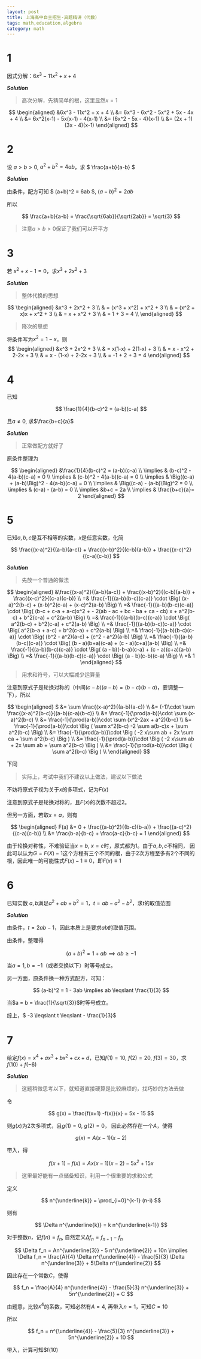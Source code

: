 ```yaml
---
layout: post
title: 上海高中自主招生-真题精讲（代数）
tags: math,education,algebra
category: math
---
```


# 1

因式分解：$6x^3 - 11x^2 + x + 4$

***Solution***

> 高次分解，先猜简单的根，这里显然$x=1$

$$
\begin{aligned}
    &6x^3 - 11x^2 + x + 4 \\
    &= 6x^3 - 6x^2 - 5x^2 + 5x - 4x + 4 \\
    &= 6x^2(x-1) - 5x(x-1) - 4(x-1) \\
    &= (6x^2 - 5x - 4)(x-1) \\
    &= (2x + 1)(3x - 4)(x-1)
\end{aligned}
$$

# 2 

设 $a > b > 0$, $a^2 + b^2 = 4ab$，求 $ \frac{a+b}{a-b} $

***Solution***

由条件，配方可知 $ (a+b)^2 = 6ab $, $(a-b)^2 = 2ab$

所以

$$
    \frac{a+b}{a-b} = \frac{\sqrt{6ab}}{\sqrt{2ab}} = \sqrt{3}
$$

> 注意$a>b>0$保证了我们可以开平方

# 3

若 $x^2 + x - 1 = 0$，求$x^3 + 2x^2 + 3$

***Solution***

> 整体代换的思想

$$
\begin{aligned}
    &x^3 + 2x^2 + 3 \\
    & = (x^3 + x^2)  + x^2 + 3  \\
    & = (x^2 + x)x  + x^2 + 3  \\
    & = x  + x^2 + 3  \\
    & = 1 + 3 = 4  \\
\end{aligned}
$$

> 降次的思想

将条件写为$x^2 = 1 - x$，则
$$
\begin{aligned}
    &x^3 + 2x^2 + 3 \\
    & = x(1-x) + 2(1-x) + 3 \\
    & = x - x^2 + 2-2x + 3 \\
    & = x - (1-x) + 2-2x + 3 \\
    & = -1 + 2 + 3 = 4
\end{aligned}
$$

# 4

已知

$$
    \frac{1}{4}(b-c)^2 = (a-b)(c-a)
$$

且$a \not = 0$, 求$\frac{b+c}{a}$

***Solution***

> 正常做配方就好了

原条件整理为

$$
\begin{aligned}
    &\frac{1}{4}(b-c)^2 = (a-b)(c-a) \\ 
    \implies & (b-c)^2 - 4(a-b)(c-a) = 0 \\
    \implies & (c-b)^2 - 4(a-b)(c-a) = 0 \\
    \implies & \Big((c-a) + (a-b)\Big)^2 - 4(a-b)(c-a) = 0 \\
    \implies & \Big((c-a) - (a-b)\Big)^2  = 0 \\
    \implies & (c-a) - (a-b) = 0 \\
    \implies &b+c = 2a \\
    \implies & \frac{b+c}{a}= 2
\end{aligned}
$$

# 5

已知$a,b,c$是互不相等的实数，$x$是任意实数，化简

$$
    \frac{(x-a)^2}{(a-b)(a-c)}
    + \frac{(x-b)^2}{(c-b)(a-b)}
    + \frac{(x-c)^2}{(c-a)(c-b)}
$$

***Solution***

> 先放一个普通的做法

$$
\begin{aligned}
    &\frac{(x-a)^2}{(a-b)(a-c)}
    + \frac{(x-b)^2}{(c-b)(a-b)}
    + \frac{(x-c)^2}{(c-a)(c-b)} \\
    =& \frac{-1}{(a-b)(b-c)(c-a)} \cdot \Big( 
            (x-a)^2(b-c) + 
            (x-b)^2(c-a) + 
            (x-c)^2(a-b) 
            \Big) \\
    =& \frac{-1}{(a-b)(b-c)(c-a)} \cdot \Big(  
            (b-c + c-a + a-c)x^2 + 
            - 2(ab - ac + bc - ba + ca - cb) x +
            a^2(b-c) + b^2(c-a) + c^2(a-b)
        \Big) \\
    =& \frac{-1}{(a-b)(b-c)(c-a)} \cdot \Big(  
            a^2(b-c) + b^2(c-a) + c^2(a-b)
        \Big) \\
    =& \frac{-1}{(a-b)(b-c)(c-a)} \cdot \Big(  
            a^2(b-a + a-c) + b^2(c-a) + c^2(a-b)
        \Big) \\
    =& \frac{-1}{(a-b)(b-c)(c-a)} \cdot \Big(  
            (b^2 - a^2)(a-c) + (c^2 - a^2)(a-b)
        \Big) \\
    =& \frac{-1}{(a-b)(b-c)(c-a)} \cdot \Big(  
            (b - a)(b+a)(c-a) + (c - a)(c+a)(a-b)
        \Big) \\
    =& \frac{-1}{(a-b)(b-c)(c-a)} \cdot \Big(  
            (a - b)(-b-a)(c-a) + (c - a)(c+a)(a-b)
        \Big) \\
    =& \frac{-1}{(a-b)(b-c)(c-a)} \cdot \Big(  
            (a - b)(c-b)(c-a)
        \Big) \\
    =& 1
\end{aligned}
$$

> 用求和符号，可以大幅减少运算量

注意到原式子是轮换对称的（中间$(c-b)(a-b) = (b-c)(b-a)$，要调整一下），所以

$$
\begin{aligned}
    S &= \sum \frac{(x-a)^2}{(a-b)(a-c)} \\
    &= (-1)\cdot \sum \frac{(x-a)^2(b-c)}{(a-b)(c-a)(b-c)} \\
    &= \frac{-1}{\prod(a-b)}\cdot \sum (x-a)^2(b-c) \\
    &= \frac{-1}{\prod(a-b)}\cdot \sum (x^2-2ax + a^2)(b-c) \\
    &= \frac{-1}{\prod(a-b)}\cdot 
        \Big (
            \sum x^2(b-c)
            -2 \sum a(b-c)x
            + \sum a^2(b-c)
        \Big) \\
    &= \frac{-1}{\prod(a-b)}\cdot 
        \Big (
            -2 x\sum ab + 2x \sum ca
            + \sum a^2(b-c)
        \Big ) \\
    &= \frac{-1}{\prod(a-b)}\cdot 
        \Big (
            -2 x\sum ab + 2x \sum ab
            + \sum a^2(b-c)
        \Big ) \\
    &= \frac{-1}{\prod(a-b)}\cdot 
        \Big ( \sum a^2(b-c) \Big ) \\
\end{aligned}
$$

下同

> 实际上，考试中我们不建议以上做法，建议以下做法

不妨将原式子视为关于$x$的多项式，记为$F(x)$

注意到原式子是轮换对称的，且$F(x)$的次数不超过$2$。

但另一方面，若取$x = a$，则有

$$
\begin{aligned}
    F(a) &= 0 + \frac{(a-b)^2}{(b-c)(b-a)} + \frac{(a-c)^2}{(c-a)(c-b)} \\
        &= \frac{b-a}{b-c} + \frac{a-c}{b-c} = 1
\end{aligned}
$$

由于轮换对称性，不难验证当$x=b$, $x=c$时，原式都为$1$。由于$a,b,c$不相同，
因此可以认为$G = F(X) - 1$这个方程有三个不同的根，由于$2$次方程至多有2个不同的根，因此唯一的可能性式$F(x) -1 \equiv 0$，即$F(x) \equiv 1$

# 6

已知实数 $a,b$满足$a^2 + ab + b^2 = 1$，$t = ab - a^2 - b^2$，求$t$的取值范围

***Solution***

由条件，$t = 2ab - 1$，因此本质上是要求$ab$的取值范围。

由条件，整理得

$$
    (a+b)^2 = 1 + ab \implies ab \geqslant -1
$$

当$a=1, b=-1$（或者交换以下）时等号成立。

另一方面，原条件换一种方式配方，可知：

$$
    (a-b)^2 = 1 - 3ab \implies ab \leqslant \frac{1}{3}
$$

当$a = b = \frac{1}{\sqrt{3}}$时等号成立。

综上，$ -3 \leqslant t \leqslant - \frac{1}{3}$

# 7

给定$f(x) = x^4 + ax^3 + bx^2 + cx + d$，已知$f(1) = 10$, $f(2)=20$,
$f(3) = 30$，求$f(10) + f(-6)$

***Solution***

> 这题稍微思考以下，就知道直接硬算是比较麻烦的，找巧妙的方法去做

令

$$
    g(x) = \frac{f(x+1) -f(x)}{x} + 5x - 15
$$

则$g(x)$为$2$次多项式，且$g(1) = 0$, $g(2) = 0$，
因此必然存在一个$A$，使得

$$
    g(x) = A(x-1)(x-2)
$$

带入，得

$$
    f(x+1) - f(x) = Ax(x-1)(x-2) - 5x^2 + 15x
$$

> 这里最好能有一点储备知识，利用一个很重要的求和公式

定义

$$
    n^{\underline{k}} = \prod_{i=0}^{k-1} (n-i)
$$

则有

$$
    \Delta n^{\underline{k}} = k n^{\underline{k-1}}
$$

对于整数$n$，记$f(n) = f_n$, 自然定义$\Delta f_n = f_{n+1} -f_n$

$$
    \Delta f_n = An^{\underline{3}} - 5 n^{\underline{2}} + 10n
    \implies \Delta f_n = \frac{A}{4} \Delta n^{\underline{4}} 
        - \frac{5}{3} \Delta n^{\underline{3}} 
        + 5\Delta n^{\underline{2}}
$$

因此存在一个常数$C$，使得

$$
    f_n = \frac{A}{4} n^{\underline{4}} 
        - \frac{5}{3} n^{\underline{3}} 
        + 5n^{\underline{2}} + C
$$

由题意，比较$x^4$的系数，可知必然有$A = 4$, 再带入$n = 1$，可知$C = 10$

所以

$$
    f_n = n^{\underline{4}} 
        - \frac{5}{3} n^{\underline{3}} 
        + 5n^{\underline{2}} + 10
$$

带入，计算可知$f(10)